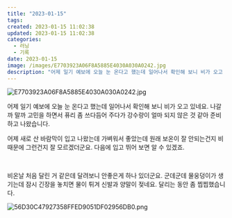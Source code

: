 ```yaml
---
title: "2023-01-15"
tags:
created: 2023-01-15 11:02:38
updated: 2023-01-15 11:02:38
categories:
  - 러닝
  - 기록
date: 2023-01-15
image: /images/E7703923A06F8A5885E4030A030A0242.jpg
description: "어제 일기 예보에 오늘 눈 온다고 했는데 일어나서 확인해 보니 비가 오고 있네요. 나갈까 말까 고민을 하면서 퓨리 좀 쓰다듬어 주다가 강수량이 얼마 되지 않은 것 같아 준비하고 나왔습니다. 어제 새로 산 바람막이 입고 나왔는데 가벼워서 좋았는데 원래 보온이 잘 안되는건지 비 때문에 그런"
---
```


![E7703923A06F8A5885E4030A030A0242.jpg](/images/E7703923A06F8A5885E4030A030A0242.jpg)
 
 

어제 일기 예보에 오늘 눈 온다고 했는데 일어나서 확인해 보니 비가 오고 있네요. 나갈까 말까 고민을 하면서 퓨리 좀 쓰다듬어 주다가 강수량이 얼마 되지 않은 것 같아 준비하고 나왔습니다.

어제 새로 산 바람막이 입고 나왔는데 가벼워서 좋았는데 원래 보온이 잘 안되는건지 비 때문에 그런건지 잘 모르겠더군요. 다음에 입고 뛰어 보면 알 수 있겠죠.

 

비온날 처음 달린 거 같은데 달려보니 안좋은게 하나 있더군요. 군데군데 물웅덩이가 생기는데 잠시 긴장을 놓치면 물이 튀겨 신발과 양말이 젖네요. 달리는 동안 좀 찝찝했습니다.

 
 ![56D30C47927358FFED9051DF02956DB0.png](/images/56D30C47927358FFED9051DF02956DB0.png)
